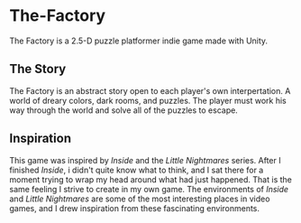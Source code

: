 # The-Factory
The Factory is a 2.5-D puzzle platformer indie game made with Unity. 

## The Story
The Factory is an abstract story open to each player's own interpertation. A world of dreary colors, dark rooms, and puzzles. The player must work his way through the world and solve all of the puzzles to escape. 

## Inspiration
This game was inspired by *Inside* and the *Little Nightmares* series. After I finished *Inside*, i didn't quite know what to think, and I sat there for a moment trying to wrap my head around what had just happened. That is the same feeling I strive to create in my own game. The environments of *Inside* and *Little Nightmares* are some of the most interesting places in video games, and I drew inspiration from these fascinating environments.
